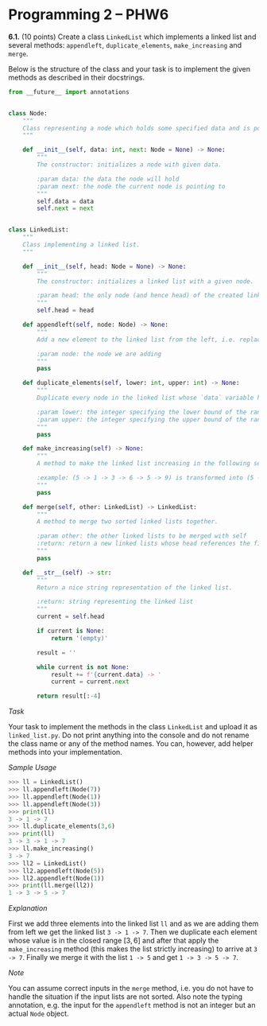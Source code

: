 # Programming 2 &ndash; PHW6


**6.1.** (10 points) Create a class `LinkedList` which implements a linked list and several methods: `appendleft`, `duplicate_elements`, `make_increasing` and `merge`.

Below is the structure of the class and your task is to implement the given methods as described in their docstrings.

```python
from __future__ import annotations


class Node:
    """
    Class representing a node which holds some specified data and is pointing to another Node object (or None).
    """

    def __init__(self, data: int, next: Node = None) -> None:
        """
        The constructor: initializes a node with given data.

        :param data: the data the node will hold
        :param next: the node the current node is pointing to
        """
        self.data = data
        self.next = next


class LinkedList:
    """
    Class implementing a linked list.
    """

    def __init__(self, head: Node = None) -> None:
        """
        The constructor: initializes a linked list with a given node.

        :param head: the only node (and hence head) of the created linked list
        """
        self.head = head

    def appendleft(self, node: Node) -> None:
        """
        Add a new element to the linked list from the left, i.e. replace the head  with the new element and alter the pointers accordingly.

        :param node: the node we are adding
        """
        pass

    def duplicate_elements(self, lower: int, upper: int) -> None:
        """
        Duplicate every node in the linked list whose `data` variable holds a value in the inclusive range [lower, upper].

        :param lower: the integer specifying the lower bound of the range (it is included in the range)
        :param upper: the integer specifying the upper bound of the range (it is included in the range)
        """
        pass

    def make_increasing(self) -> None:
        """
        A method to make the linked list increasing in the following sense: if it's empty do nothing, else leave the head in the list and for every node, x, you leave in the list it holds that it's value is larger than the value of the previous node, y, and no node between y and x has this property.

        :example: (5 -> 1 -> 3 -> 6 -> 5 -> 9) is transformed into (5 -> 6 -> 9)
        """
        pass

    def merge(self, other: LinkedList) -> LinkedList:
        """
        A method to merge two sorted linked lists together.

        :param other: the other linked lists to be merged with self
        :return: return a new linked lists whose head references the first node in the merged list
        """
        pass

    def __str__(self) -> str:
        """
        Return a nice string representation of the linked list.

        :return: string representing the linked list
        """
        current = self.head

        if current is None:
            return '(empty)'

        result = ''

        while current is not None:
            result += f'{current.data} -> '
            current = current.next

        return result[:-4]


```

_Task_

Your task to implement the methods in the class `LinkedList` and upload it as `linked_list.py`. Do not print anything into the console and do not rename the class name or any of the method names. You can, however, add helper methods into your implementation.

_Sample Usage_

```python
>>> ll = LinkedList()
>>> ll.appendleft(Node(7))
>>> ll.appendleft(Node(1))
>>> ll.appendleft(Node(3))
>>> print(ll)
3 -> 1 -> 7
>>> ll.duplicate_elements(3,6)
>>> print(ll)
3 -> 3 -> 1 -> 7
>>> ll.make_increasing()
3 -> 7
>>> ll2 = LinkedList()
>>> ll2.appendleft(Node(5))
>>> ll2.appendleft(Node(1))
>>> print(ll.merge(ll2))
1 -> 3 -> 5 -> 7
```

_Explanation_

First we add three elements into the linked list `ll` and as we are adding them from left we get the linked list `3 -> 1 -> 7`. Then we duplicate each element whose value is in the closed range $[3,6]$ and after that apply the `make_increasing` method (this makes the list strictly increasing) to arrive at `3 -> 7`. Finally we merge it with the list `1 -> 5` and get `1 -> 3 -> 5 -> 7`.

_Note_

You can assume correct inputs in the `merge` method, i.e. you do not have to handle the situation if the input lists are not sorted. Also note the typing annotation, e.g. the input for the `appendleft` method is not an integer but an actual `Node` object.